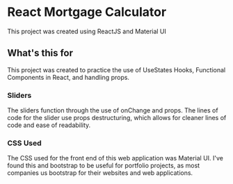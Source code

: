 # React Mortgage Calculator

This project was created using ReactJS and Material UI

## What's this for 
This project was created to practice the use of UseStates Hooks, Functional Components in React, and handling props. 


### Sliders
The sliders function through the use of onChange and props. The lines of code for the slider use props destructuring, which allows for cleaner lines of code and ease of readability. 

### CSS Used
The CSS used for the front end of this web application was Material UI. I've found this and bootstrap to be useful for portfolio projects, as most companies us bootstrap for their websites and web applications.

### 

###